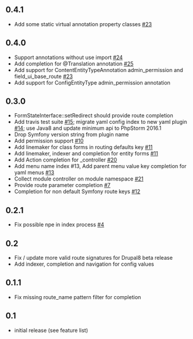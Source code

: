 ## 0.4.1
* Add some static virtual annotation property classes [#23](https://github.com/Haehnchen/idea-php-drupal-symfony2-bridge/issues/23)

## 0.4.0
* Support annotations without use import [#24](https://github.com/Haehnchen/idea-php-drupal-symfony2-bridge/issues/24)
* Add completion for @Translation annotation [#25](https://github.com/Haehnchen/idea-php-drupal-symfony2-bridge/issues/25)
* Add support for ContentEntityTypeAnnotation admin_permission and field_ui_base_route [#23](https://github.com/Haehnchen/idea-php-drupal-symfony2-bridge/issues/23)
* Add support for ConfigEntityType admin_permission annotation

## 0.3.0
* FormStateInterface::setRedirect should provide route completion
* Add travis test suite [#15](https://github.com/Haehnchen/idea-php-drupal-symfony2-bridge/issues/15); migrate yaml config index to new yaml plugin [#14](https://github.com/Haehnchen/idea-php-drupal-symfony2-bridge/issues/14); use Java8 and update minimum api to PhpStorm 2016.1
* Drop Symfony version string from plugin name
* Add permission support [#10](https://github.com/Haehnchen/idea-php-drupal-symfony2-bridge/issues/10)
* Add linemaker for class forms in routing defaults key [#11](https://github.com/Haehnchen/idea-php-drupal-symfony2-bridge/issues/11)
* Add linemaker, indexer and completion for entity forms [#11](https://github.com/Haehnchen/idea-php-drupal-symfony2-bridge/issues/11)
* Add Action completion for _controller [#20](https://github.com/Haehnchen/idea-php-drupal-symfony2-bridge/issues/20)
* Add menu name index #13, Add parent menu value key completion for yaml menus [#13](https://github.com/Haehnchen/idea-php-drupal-symfony2-bridge/issues/13)
* Collect module controller on module namespace [#21](https://github.com/Haehnchen/idea-php-drupal-symfony2-bridge/issues/21)
* Provide route parameter completion [#7](https://github.com/Haehnchen/idea-php-drupal-symfony2-bridge/issues/7)
* Completion for non default Symfony route keys [#12](https://github.com/Haehnchen/idea-php-drupal-symfony2-bridge/issues/12)

## 0.2.1
* Fix possible npe in index process [#4](https://github.com/Haehnchen/idea-php-drupal-symfony2-bridge/issues/4)

## 0.2
* Fix / update more valid route signatures for Drupal8 beta release
* Add indexer, completion and navigation for config values

## 0.1.1
* Fix missing route_name pattern filter for completion

## 0.1
* initial release (see feature list)